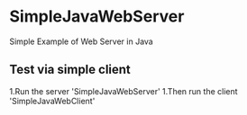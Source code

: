SimpleJavaWebServer
===================
Simple Example of Web Server in Java


Test via simple client
-----------------------
1.Run the server 'SimpleJavaWebServer' 
1.Then run the client 'SimpleJavaWebClient'
